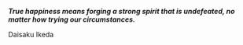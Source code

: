 _**True happiness means forging a strong spirit that is undefeated, no matter how trying our circumstances.**_

Daisaku Ikeda